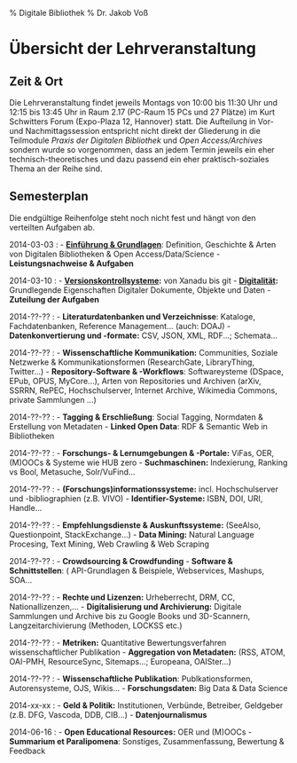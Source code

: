 % Digitale Bibliothek
% Dr. Jakob Voß

# Übersicht der Lehrveranstaltung

## Zeit & Ort

Die Lehrveranstaltung findet jeweils Montags von 10:00 bis 11:30 Uhr und
12:15 bis 13:45 Uhr in Raum 2.17 (PC-Raum 15 PCs und 27 Plätze) im Kurt
Schwitters Forum (Expo-Plaza 12, Hannover) statt. Die Aufteilung in Vor- und
Nachmittagssession entspricht nicht direkt der Gliederung in die Teilmodule
*Praxis der Digitalen Bibliothek* und *Open Access/Archives* sondern wurde so
vorgenommen, dass an jedem Termin jeweils ein eher technisch-theoretisches und
dazu passend ein eher praktisch-soziales Thema an der Reihe sind.

## Semesterplan

Die endgültige Reihenfolge steht noch nicht fest und hängt von den verteilten
Aufgaben ab.

2014-03-03
  : - **[Einführung & Grundlagen](2014-03-03/einfuehrung.slides.md)**:
      Definition, Geschichte & Arten von Digitalen Bibliotheken & Open Access/Data/Science 
    - **Leistungsnachweise & Aufgaben**

2014-03-10
  : - **[Versionskontrollsysteme](2014-03-10/versionskontrollsysteme.slides.md):**
      von Xanadu bis git
    - **[Digitalität](2014-03-10/digitalitaet.slides.md):**
      Grundlegende Eigenschaften Digitaler Dokumente, Objekte und Daten
    - **Zuteilung der Aufgaben**

2014-??-??
  : - **Literaturdatenbanken und Verzeichnisse**:
      Kataloge, Fachdatenbanken, Reference Management... (auch: DOAJ)
    - **Datenkonvertierung und -formate:**
      CSV, JSON, XML, RDF...; Schemata...

2014-??-??
  : - **Wissenschaftliche Kommunikation:**
       Communities, Soziale Netzwerke & Kommunikationsformen
       (ResearchGate, LibraryThing, Twitter...)
    - **Repository-Software & -Workflows**: 
      Softwareysteme (DSpace, EPub, OPUS, MyCore...),
      Arten von Repositories und Archiven (arXiv, SSRRN, RePEC, Hochschulserver,
      Internet Archive, Wikimedia Commons, private Sammlungen ...)

2014-??-??
  : - **Tagging & Erschließung**:
      Social Tagging, Normdaten & Erstellung von Metadaten
    - **Linked Open Data**:
      RDF & Semantic Web in Bibliotheken

2014-??-??
  : - **Forschungs- & Lernumgebungen & -Portale:**
      ViFas, OER, (M)OOCs & Systeme wie HUB zero
    - **Suchmaschinen:**
      Indexierung, Ranking vs Bool, Metasuche, Solr/VuFind...
      
2014-??-??
  : - **(Forschungs)informationssysteme:**
      incl. Hochschulserver und -bibliographien (z.B. VIVO)
    - **Identifier-Systeme:** 
      ISBN, DOI, URI, Handle...

2014-??-??
  : - **Empfehlungsdienste & Auskunftssysteme:**
      (SeeAlso, Questionpoint, StackExchange...)
    - **Data Mining:**
      Natural Language Procesing, Text Mining, Web Crawling & Web Scraping

2014-??-??
  : - **Crowdsourcing & Crowdfunding**
    - **Software & Schnittstellen**: (
      API-Grundlagen & Beispiele, Webservices, Mashups, SOA...

2014-??-??
  : - **Rechte und Lizenzen:**
      Urheberrecht, DRM, CC, Nationallizenzen,...
    - **Digitalisierung und Archivierung:**
      Digitale Sammlungen und Archive bis zu Google Books und 3D-Scannern,
      Langzeitarchivierung (Methoden, LOCKSS etc.)

2014-??-??
  : - **Metriken:**
      Quantitative Bewertungsverfahren wissenschaftlicher Publikation
    - **Aggregation von Metadaten:**
      (RSS, ATOM, OAI-PMH, ResourceSync, Sitemaps...; Europeana, OAISter...)

2014-??-??
  : - **Wissenschaftliche Publikation**:
      Publkationsformen, Autorensysteme, OJS, Wikis...
    - **Forschungsdaten:** Big Data & Data Science

2014-xx-xx
  : - **Geld & Politik:**
      Institutionen, Verbünde, Betreiber, Geldgeber (z.B. DFG, Vascoda, DDB, CIB...)
    - **Datenjournalismus**

2014-06-16
  :  - **Open Educational Resources:** OER und (M)OOCs
     - **Summarium et Paralipomena**:
      Sonstiges, Zusammenfassung, Bewertung & Feedback
